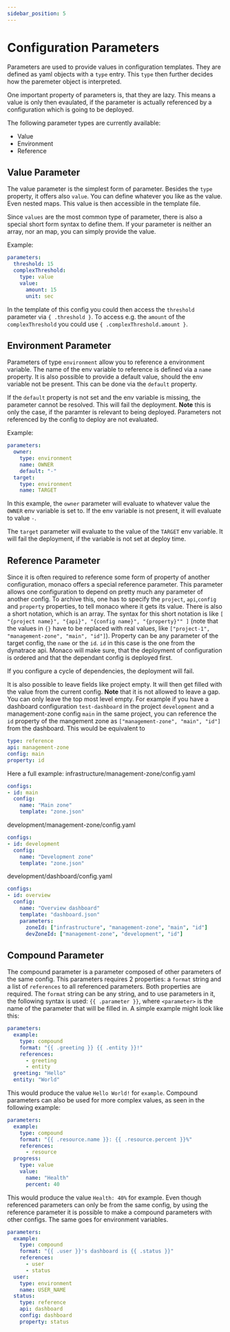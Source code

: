 ```yaml
---
sidebar_position: 5
---
```


# Configuration Parameters

Parameters are used to provide values in configuration templates.
They are defined as yaml objects with a `type` entry. This
`type` then further decides how the paremeter object is interpreted.

One important property of parameters is, that they are lazy. This
means a value is only then evaulated, if the parameter is actually
referenced by a configuration which is going to be deployed.

The following parameter types are currently available:
* Value
* Environment
* Reference

## Value Parameter

The value parameter is the simplest form of parameter. Besides the
`type` property, it offers also `value`. You can define whatever you
like as the value. Even nested maps. This value is then accessible in
the template file.

Since `values` are the most common type of parameter, there is also a
special short form syntax to define them. If your parameter is neither
an array, nor an map, you can simply provide the value.

Example:

```yaml
parameters:
  threshold: 15
  complexThreshold:
    type: value
    value:
      amount: 15
      unit: sec
```

In the template of this config you could then access the `threshold`
parameter via `{ .threshold }`. To access e.g. the `amount` of the
`complexThreshold` you could use `{ .complexThreshold.amount }`.

## Environment Parameter

Parameters of type `environment` allow you to reference a environment
variable. The name of the env variable to reference is defined via a
`name` property. It is also possible to provide a default value, should
the env variable not be present. This can be done via the `default`
property.

If the `default` property is not set and the env variable is missing,
the parameter cannot be resolved. This will fail the deployment.
**Note** this is only the case, if the paramter is relevant to being
deployed. Parameters not referenced by the config to deploy are not
evaluated.

Example:

```yaml
parameters:
  owner:
    type: environment
    name: OWNER
    default: "-"
  target:
    type: environment
    name: TARGET
```

In this example, the `owner` parameter will evaluate to whatever value the
`OWNER` env variable is set to. If the env variable is not present, it
will evaluate to value `-`.

The `target` parameter will evaluate to the value of the `TARGET` env variable.
It will fail the deployment, if the variable is not set at deploy time.

## Reference Parameter

Since it is often required to reference some form of property of another
configuration, monaco offers a special reference parameter. This parameter
allows one configuration to depend on pretty much any parameter of another
config. To archive this, one has to specify the `project`, `api`,`config` and
`property` properties, to tell monaco where it gets its value. There is
also a short notation, which is an array. The syntax for this short
notation is like `[ "{project name}", "{api}", "{config name}", "{property}"" ]`
(note that the values in `{}` have to be replaced with real values, like
`["project-1", "management-zone", "main", "id"]`). Property can be any
parameter of the target config, the `name` or the `id`. `id` in this case
is the one from the dynatrace api. Monaco will make sure, that the deployment
of configuration is ordered and that the dependant config is deployed first.

If you configure a cycle of dependencies, the deployment will fail.

It is also possible to leave fields like project empty. It will then get filled
with the value from the current config. **Note** that it is not allowed to leave
a gap. You can only leave the top most level empty. For example if you have a
dashboard configuration `test-dashboard` in the project `development` and a
management-zone config `main` in the same project, you can reference the `id`
property of the mangement zone as `["management-zone", "main", "id"]` from the
dashboard. This would be equivalent to

```yaml
type: reference
api: management-zone
config: main
property: id
```

Here a full example:
infrastructure/management-zone/config.yaml
```yaml
configs:
- id: main
  config:
    name: "Main zone"
    template: "zone.json"
```

development/management-zone/config.yaml
```yaml
configs:
- id: development
  config:
    name: "Development zone"
    template: "zone.json"
```

development/dashboard/config.yaml
```yaml
configs:
- id: overview
  config:
    name: "Overview dashboard"
    template: "dashboard.json"
    parameters:
      zoneId: ["infrastructure", "management-zone", "main", "id"]
      devZoneId: ["management-zone", "development", "id"]
```

## Compound Parameter

The compound parameter is a parameter composed of other parameters of the same
config. This parameters requires 2 properties: a `format` string and a list of
`references` to all referenced parameters. Both properties are required.
The `format` string can be any string, and to use parameters in it, the
following syntax is used: `{{ .parameter }}`, where `<parameter>` is the
name of the parameter that will be filled in. A simple example might look like this:

```yaml
parameters:
  example:
    type: compound
    format: "{{ .greeting }} {{ .entity }}!"
    references:
      - greeting
      - entity
  greeting: "Hello"
  entity: "World"
```

This would produce the value `Hello World!` for `example`. Compound parameters
can also be used for more complex values, as seen in the following example:

```yaml
parameters:
  example:
    type: compound
    format: "{{ .resource.name }}: {{ .resource.percent }}%"
    references:
      - resource
  progress:
    type: value
    value:
      name: "Health"
      percent: 40
```

This would produce the value `Health: 40%` for example.
Even though referenced parameters can only be from the same config,
by using the reference parameter it is possible to make a compound
parameters with other configs. The same goes for environment variables.

```yaml
parameters:
  example:
    type: compound
    format: "{{ .user }}'s dashboard is {{ .status }}"
    references:
      - user
      - status
  user:
    type: environment
    name: USER_NAME
  status:
    type: reference
    api: dashboard
    config: dashboard
    property: status
```